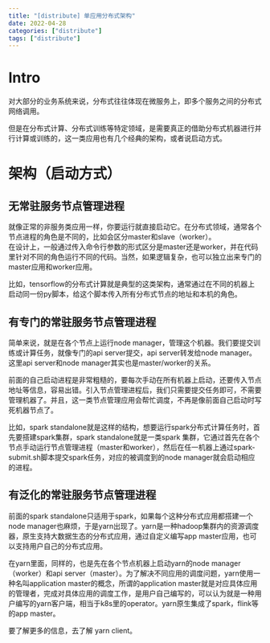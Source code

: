 ```yaml
---
title: "[distribute] 单应用分布式架构"
date: 2022-04-28
categories: ["distribute"]
tags: ["distribute"]
---
```


# Intro
对大部分的业务系统来说，分布式往往体现在微服务上，即多个服务之间的分布式网络调用。  

但是在分布式计算、分布式训练等特定领域，是需要真正的借助分布式机器进行并行计算或训练的，这一类应用也有几个经典的架构，或者说启动方式。

# 架构（启动方式）

## 无常驻服务节点管理进程
就像正常的非服务类应用一样，你要运行就直接启动它。在分布式领域，通常各个节点进程的角色是不同的，比如会区分master和slave（worker）。  
在设计上，一般通过传入命令行参数的形式区分是master还是worker，并在代码里针对不同的角色运行不同的代码。当然，如果逻辑复杂，也可以独立出来专门的master应用和worker应用。

比如，tensorflow的分布式计算就是典型的这类架构，通常通过在不同的机器上启动同一份py脚本，给这个脚本传入所有分布式节点的地址和本机的角色。

## 有专门的常驻服务节点管理进程
简单来说，就是在各个节点上运行node manager，管理这个机器。我们要提交训练或计算任务，就像专门的api server提交，api server转发给node manager。这里api server和node manager其实也是master/worker的关系。  

前面的自己启动进程是非常粗糙的，要每次手动在所有机器上启动，还要传入节点地址等信息，容易出错。引入节点管理进程后，我们只需要提交任务即可，不需要管理机器了。并且，这一类节点管理应用会帮忙调度，不再是像前面自己启动时写死机器节点了。  

比如，spark standalone就是这样的结构，想要运行spark分布式计算任务时，首先要搭建spark集群，spark standalone就是一类spark 集群，它通过首先在各个节点手动运行节点管理进程（master和worker），然后在任一机器上通过spark-submit.sh脚本提交spark任务，对应的被调度到的node manager就会启动相应的进程。

## 有泛化的常驻服务节点管理进程
前面的spark standalone只适用于spark，如果每个这种分布式应用都搭建一个node manager也麻烦，于是yarn出现了。yarn是一种hadoop集群内的资源调度器，原生支持大数据生态的分布式应用，通过自定义编写app master应用，也可以支持用户自己的分布式应用。  

在yarn里面，同样的，也是先在各个节点机器上启动yarn的node manager（worker）和api server（master）。为了解决不同应用的调度问题，yarn使用一种名叫application master的概念，所谓的application master就是对应具体应用的管理者，完成对具体应用的调度工作，是用户自己编写的，可以认为就是一种用户编写的yarn客户端，相当于k8s里的operator。yarn原生集成了spark，flink等的app master。  

要了解更多的信息，去了解 yarn client。